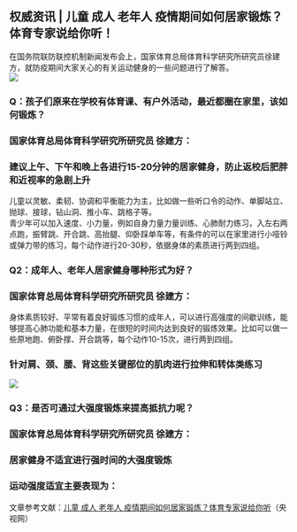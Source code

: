 ## 权威资讯 | 儿童 成人 老年人 疫情期间如何居家锻炼？体育专家说给你听！  
在国务院联防联控机制新闻发布会上，国家体育总局体育科学研究所研究员徐建方，就防疫期间大家关心的有关运动健身的一些问题进行了解答。   
![](http://cdncms.v-keep.cn/wp-content/uploads/2020/03/u1071470864572442723fm11gp0.jpg)  
### Q：孩子们原来在学校有体育课、有户外活动，最近都圈在家里，该如何锻炼？  
### 国家体育总局体育科学研究所研究员 徐建方：  
### 建议上午、下午和晚上各进行15-20分钟的居家健身，防止返校后肥胖和近视率的急剧上升  
儿童以灵敏、柔韧、协调和平衡能力为主，比如做一些听口令的动作、单脚站立、抛球、接球，钻山洞、推小车、跳格子等。  
青少年可以加入速度、小力量，例如自身力量力量训练、心肺耐力练习，入左右两点跑，振臂跳、开合跳、高抬腿、仰卧踩单车等，有条件的可以在家里进行小哑铃或弹力带的练习，每个动作进行20-30秒，依据身体的素质进行两到四组。  
### Q2：成年人、老年人居家健身哪种形式为好？  
### 国家体育总局体育科学研究所研究员 徐建方：  
身体素质较好、平常有着良好锻炼习惯的成年人，可以进行高强度的间歇训练，能够提高心肺功能和基本力量，在很短的时间内达到良好的锻炼效果。比如可以做一些原地跑、俯卧撑、开合跳等，每个动作10-15次，进行两到四组。  
### 针对肩、颈、腰、背这些关键部位的肌肉进行拉伸和转体类练习  
![](http://cdncms.v-keep.cn/wp-content/uploads/2020/03/0-7-1024x1024.jpg)  
### Q3：是否可通过大强度锻炼来提高抵抗力呢？  
### 国家体育总局体育科学研究所研究员 徐建方：  
### 居家健身不适宜进行强时间的大强度锻炼  
### 运动强度适宜主要表现为：  
文章参考文献：<a href="http://m.news.cctv.com/2020/03/01/ARTIUWvxux8HQuLD5uq6SbzO200301.shtml">儿童 成人 老年人 疫情期间如何居家锻炼？体育专家说给你听</a>（央视网）  
